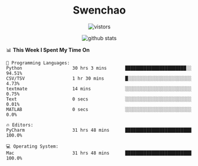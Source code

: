 <h1 align="center">Swenchao</h3>

<p align="center">
  <img src="https://visitor-badge.glitch.me/badge?page_id=Swenchao" alt="vistors" />
</p>

<p align="center">
  <img src="https://github-readme-stats.vercel.app/api?username=Swenchao&count_private=true&show_icons=true&theme=vue-dark&hide_title=true" alt="github stats" />
</p>

<!--START_SECTION:waka-->
📊 **This Week I Spent My Time On** 

```text
💬 Programming Languages: 
Python                   30 hrs 3 mins       ███████████████████████░░   94.51% 
CSV/TSV                  1 hr 30 mins        █░░░░░░░░░░░░░░░░░░░░░░░░   4.73% 
textmate                 14 mins             ░░░░░░░░░░░░░░░░░░░░░░░░░   0.75% 
Text                     0 secs              ░░░░░░░░░░░░░░░░░░░░░░░░░   0.01% 
MATLAB                   0 secs              ░░░░░░░░░░░░░░░░░░░░░░░░░   0.0%

🔥 Editors: 
PyCharm                  31 hrs 48 mins      █████████████████████████   100.0%

💻 Operating System: 
Mac                      31 hrs 48 mins      █████████████████████████   100.0%

```


<!--END_SECTION:waka-->
